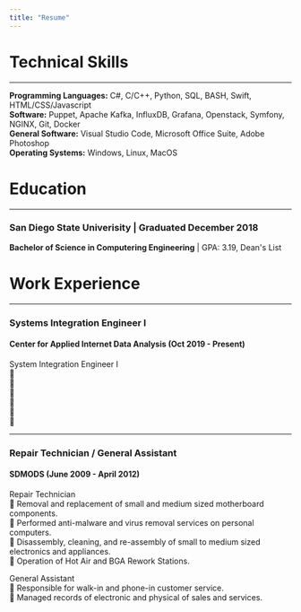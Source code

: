 ```yaml
---
title: "Resume"
---
```


# Technical Skills
---
**Programming Languages:** C#, C/C++, Python, SQL, BASH, Swift, HTML/CSS/Javascript<br/>
**Software:** Puppet, Apache Kafka, InfluxDB, Grafana, Openstack, Symfony, NGINX, Git, Docker <br/>
**General Software:** Visual Studio Code, Microsoft Office Suite, Adobe Photoshop <br/>
**Operating Systems:** Windows, Linux, MacOS <br/>

# Education
---
### San Diego State Univerisity | Graduated December 2018
**Bachelor of Science in Computering Engineering** | GPA: 3.19, Dean's List<br/>

# Work Experience
---
### Systems Integration Engineer I
#### Center for Applied Internet Data Analysis (Oct 2019 - Present)
System Integration Engineer I <br/>
 <br/>
 <br/>
 <br/>
 <br/>
 <br/>
 <br/>

---
### Repair Technician / General Assistant
#### SDMODS (June 2009 - April 2012)
Repair Technician <br/>
 Removal and replacement of small and medium sized motherboard components.<br/>
 Performed anti-malware and virus removal services on personal computers.<br/>
 Disassembly, cleaning, and re-assembly of small to medium sized electronics and appliances.<br/>
 Operation of Hot Air and BGA Rework Stations.<br/>

General Assistant<br/>
 Responsible for walk-in and phone-in customer service.<br/>
 Managed records of electronic and physical of sales and services.<br/>


